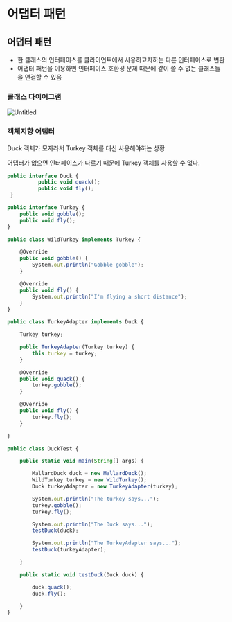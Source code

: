 # 어댑터 패턴

## 어댑터 패턴

- 한 클래스의 인터페이스를 클라이언트에서 사용하고자하는 다른 인터페이스로 변환
- 어댑터 패턴을 이용하면 인터페이스 호환성 문제 때문에 같이 쓸 수 없는 클래스들을 연결할 수 있음

### 클래스 다이어그램

![Untitled](https://user-images.githubusercontent.com/55469012/173499912-beb6264a-3c9c-429c-8778-564e928443bd.png)

### 객체지향 어댑터

Duck 객체가 모자라서 Turkey 객체를 대신 사용해야하는 상황

어댑터가 없으면 인터페이스가 다르기 때문에 Turkey 객체를 사용할 수 없다.

```jsx
public interface Duck {
          public void quack();
          public void fly();
 }

```

```jsx
public interface Turkey {
	public void gobble();
	public void fly();
}

```

```jsx
public class WildTurkey implements Turkey {

	@Override
	public void gobble() {
		System.out.println("Gobble gobble");
	}

	@Override
	public void fly() {
		System.out.println("I'm flying a short distance");
	}
}
```

```jsx
public class TurkeyAdapter implements Duck {

	Turkey turkey;

	public TurkeyAdapter(Turkey turkey) {
		this.turkey = turkey;
	}

	@Override
	public void quack() {
		turkey.gobble();
	}

	@Override
	public void fly() {
		turkey.fly();
	}

}
```

```jsx
public class DuckTest {

	public static void main(String[] args) {

		MallardDuck duck = new MallardDuck();
		WildTurkey turkey = new WildTurkey();
		Duck turkeyAdapter = new TurkeyAdapter(turkey);

		System.out.println("The turkey says...");
		turkey.gobble();
		turkey.fly();

		System.out.println("The Duck says...");
		testDuck(duck);

		System.out.println("The TurkeyAdapter says...");
		testDuck(turkeyAdapter);

	}

	public static void testDuck(Duck duck) {

		duck.quack();
		duck.fly();

	}
}
```